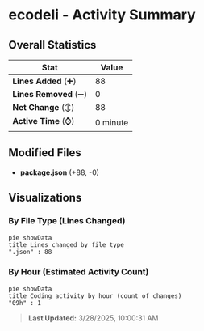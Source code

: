 # ecodeli - Activity Summary 

## Overall Statistics

| Stat                   | Value                                                             |
| ---------------------- | ----------------------------------------------------------------- |
| **Lines Added** (➕)   | 88                                          |
| **Lines Removed** (➖) | 0                                        |
| **Net Change** (↕)    | 88                |
| **Active Time** (⌚)   | 0 minute |


## Modified Files
- **package.json** (+88, -0)

## Visualizations

### By File Type (Lines Changed)

```mermaid
pie showData
title Lines changed by file type
".json" : 88
```

### By Hour (Estimated Activity Count)

```mermaid
pie showData
title Coding activity by hour (count of changes)
"09h" : 1
```


> **Last Updated:** 3/28/2025, 10:00:31 AM